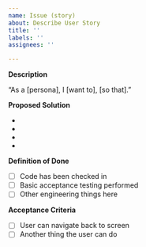 ```yaml
---
name: Issue (story)
about: Describe User Story
title: ''
labels: ''
assignees: ''

---
```


**Description**

“As a [persona], I [want to], [so that].”



**Proposed Solution**

- 
- 
- 
- 

**Definition of Done**
- [ ] Code has been checked in
- [ ] Basic acceptance testing performed
- [ ] Other engineering things here

**Acceptance Criteria**
- [ ] User can navigate back to screen
- [ ] Another thing the user can do
